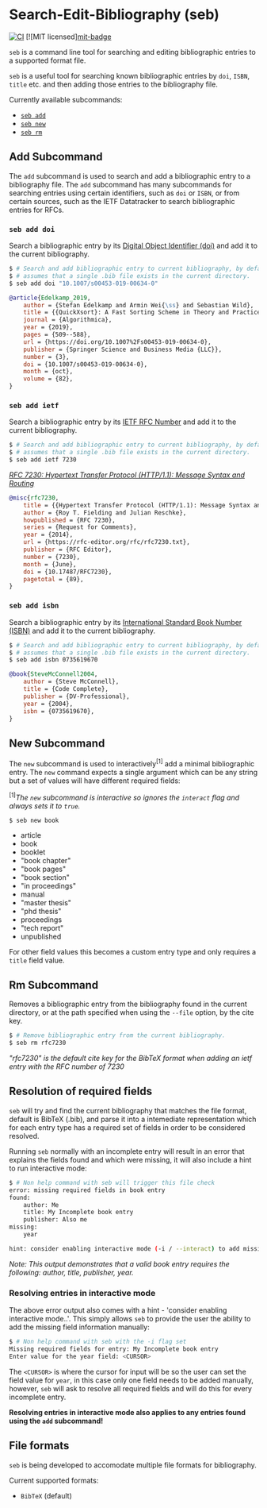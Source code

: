 # Search-Edit-Bibliography (seb)

[![CI](https://github.com/mc1098/seb/actions/workflows/ci.yml/badge.svg)](https://github.com/mc1098/seb/actions/workflows/ci.yml)
[![MIT licensed][mit-badge][mit-url]

[mit-url]: ../LICENSE

`seb` is a command line tool for searching and editing bibliographic entries to a supported format file.

`seb` is a useful tool for searching known bibliographic entries by `doi`, `ISBN`, `title` etc.
and then adding those entries to the bibliography file.

Currently available subcommands:

- [`seb add`](#add-subcommand)
- [`seb new`](#new-subcommand)
- [`seb rm`](#rm-subcommand)

## Add Subcommand

The `add` subcommand is used to search and add a bibliographic entry to a bibliography file. The `add`
subcommand has many subcommands for searching entries using certain identifiers, such as `doi` or `ISBN`,
or from certain sources, such as the IETF Datatracker to search bibliographic entries for RFCs.

### `seb add doi`

Search a bibliographic entry by its [Digital Object Identifier (doi)](https://en.wikipedia.org/wiki/Digital_object_identifier)
and add it to the current bibliography.

```bash
$ # Search and add bibliographic entry to current bibliography, by default the current bibliography
$ # assumes that a single .bib file exists in the current directory.
$ seb add doi "10.1007/s00453-019-00634-0"
```

```bibtex
@article{Edelkamp_2019,
    author = {Stefan Edelkamp and Armin Wei{\ss} and Sebastian Wild},
    title = {{QuickXsort}: A Fast Sorting Scheme in Theory and Practice},
    journal = {Algorithmica},
    year = {2019},
    pages = {509--588},
    url = {https://doi.org/10.1007%2Fs00453-019-00634-0},
    publisher = {Springer Science and Business Media {LLC}},
    number = {3},
    doi = {10.1007/s00453-019-00634-0},
    month = {oct},
    volume = {82},
}
```

### `seb add ietf`

Search a bibliographic entry by its [IETF RFC Number](https://www.ietf.org/standards/rfcs/)
and add it to the current bibliography.

```bash
$ # Search and add bibliographic entry to current bibliography, by default the current bibliography
$ # assumes that a single .bib file exists in the current directory.
$ seb add ietf 7230
```

_[RFC 7230: Hypertext Transfer Protocol (HTTP/1.1): Message Syntax and Routing](https://datatracker.ietf.org/doc/html/rfc7230)_

```bibtex
@misc{rfc7230,
    title = {{Hypertext Transfer Protocol (HTTP/1.1): Message Syntax and Routing}},
    author = {Roy T. Fielding and Julian Reschke},
    howpublished = {RFC 7230},
    series = {Request for Comments},
    year = {2014},
    url = {https://rfc-editor.org/rfc/rfc7230.txt},
    publisher = {RFC Editor},
    number = {7230},
    month = {June},
    doi = {10.17487/RFC7230},
    pagetotal = {89},
}
```

### `seb add isbn`

Search a bibliographic entry by its [International Standard Book Number (ISBN)](https://en.wikipedia.org/wiki/International_Standard_Book_Number)
and add it to the current bibliography.

```bash
$ # Search and add bibliographic entry to current bibliography, by default the current bibliography
$ # assumes that a single .bib file exists in the current directory.
$ seb add isbn 0735619670
```

```bibtex
@book{SteveMcConnell2004,
    author = {Steve McConnell},
    title = {Code Complete},
    publisher = {DV-Professional},
    year = {2004},
    isbn = {0735619670},
}
```

## New Subcommand

The `new` subcommand is used to interactively<sup>[1]</sup> add a minimal bibliographic entry. The `new` command
expects a single <KIND> argument which can be any string but a set of <KIND> values will have different
required fields:

<sup>[1]</sup>_The `new` subcommand is interactive so ignores the `interact` flag and always sets it to `true`._

```console
$ seb new book
```

- article
- book
- booklet
- "book chapter"
- "book pages"
- "book section"
- "in proceedings"
- manual
- "master thesis"
- "phd thesis"
- proceedings
- "tech report"
- unpublished

For other field values this becomes a custom entry type and only requires a `title` field value.

## Rm Subcommand

Removes a bibliographic entry from the bibliography found in the current directory, or at the path
specified when using the `--file` option, by the cite key.

```bash
$ # Remove bibliographic entry from the current bibliography.
$ seb rm rfc7230
```

_"rfc7230" is the default cite key for the BibTeX format when adding an ietf entry with the RFC
number of 7230_

## Resolution of required fields

`seb` will try and find the current bibliography that matches the file format, default is BibTeX (.bib),
and parse it into a intemediate representation which for each entry type has a required set of fields
in order to be considered resolved.

Running `seb` normally with an incomplete entry will result in an error that
explains the fields found and which were missing, it will also include a hint to run interactive mode:

```bash
$ # Non help command with seb will trigger this file check
error: missing required fields in book entry
found:
    author: Me
    title: My Incomplete book entry
    publisher: Also me
missing:
    year

hint: consider enabling interactive mode (-i / --interact) to add missing fields.
```
_Note: This output demonstrates that a valid book entry requires the following: author, title,
publisher, year._

### Resolving entries in interactive mode

The above error output also comes with a hint - 'consider enabling interactive mode..'. This simply
allows `seb` to provide the user the ability to add the missing field information manually:

```bash
$ # Non help command with seb with the -i flag set
Missing required fields for entry: My Incomplete book entry
Enter value for the year field: <CURSOR>
```

The `<CURSOR>` is where the cursor for input will be so the user can set the field value for `year`,
in this case only one field needs to be added manually, however, `seb` will ask to resolve all required
fields and will do this for every incomplete entry.

**Resolving entries in interactive mode also applies to any entries found using the `add` subcommand!**

## File formats

`seb` is being developed to accomodate multiple file formats for bibliography.

Current supported formats:
- `BibTeX` (default)
